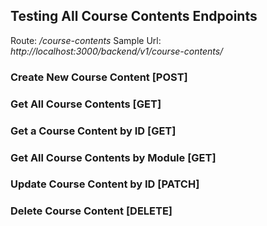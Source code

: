 ## Testing All Course Contents Endpoints
Route: */course-contents*
Sample Url: *http://localhost:3000/backend/v1/course-contents/*

### Create New Course Content [POST]


### Get All Course Contents [GET]


### Get a Course Content by ID [GET]


### Get All Course Contents by Module [GET]


### Update Course Content by ID [PATCH]


### Delete Course Content [DELETE]
